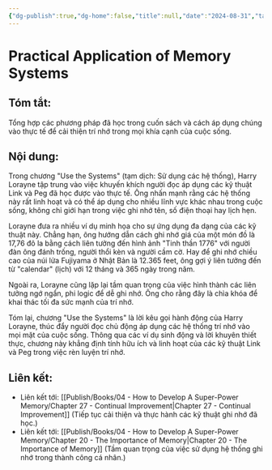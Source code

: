 ```yaml
---
{"dg-publish":true,"dg-home":false,"title":null,"date":"2024-08-31","tags":["#books","#memory","#How_to_Develop_A_Super_Power_Memory"],"Chương":"Chương26","dg-path":"Books/04 - How to Develop A Super-Power Memory/Chapter 26 - Use the Systems.md","permalink":"/books/04-how-to-develop-a-super-power-memory/chapter-26-use-the-systems/","dgPassFrontmatter":true,"updated":"2025-01-30T18:52:02.469+07:00"}
---
```


# Practical Application of Memory Systems

##  **Tóm tắt**: 
Tổng hợp các phương pháp đã học trong cuốn sách và cách áp dụng chúng vào thực tế để cải thiện trí nhớ trong mọi khía cạnh của cuộc sống.

##  **Nội dung**: 
Trong chương "Use the Systems" (tạm dịch: Sử dụng các hệ thống), Harry Lorayne tập trung vào việc khuyến khích người đọc áp dụng các kỹ thuật Link và Peg đã học được vào thực tế. Ông nhấn mạnh rằng các hệ thống này rất linh hoạt và có thể áp dụng cho nhiều lĩnh vực khác nhau trong cuộc sống, không chỉ giới hạn trong việc ghi nhớ tên, số điện thoại hay lịch hẹn.

Lorayne đưa ra nhiều ví dụ minh họa cho sự ứng dụng đa dạng của các kỹ thuật này. Chẳng hạn, ông hướng dẫn cách ghi nhớ giá của một món đồ là 17,76 đô la bằng cách liên tưởng đến hình ảnh "Tinh thần 1776" với người đàn ông đánh trống, người thổi kèn và người cầm cờ. Hay để ghi nhớ chiều cao của núi lửa Fujiyama ở Nhật Bản là 12.365 feet, ông gợi ý liên tưởng đến từ "calendar" (lịch) với 12 tháng và 365 ngày trong năm.

Ngoài ra, Lorayne cũng lặp lại tầm quan trọng của việc hình thành các liên tưởng ngớ ngẩn, phi logic để dễ ghi nhớ. Ông cho rằng đây là chìa khóa để khai thác tối đa sức mạnh của trí nhớ.

Tóm lại, chương "Use the Systems" là lời kêu gọi hành động của Harry Lorayne, thúc đẩy người đọc chủ động áp dụng các hệ thống trí nhớ vào mọi mặt của cuộc sống. Thông qua các ví dụ sinh động và lời khuyên thiết thực, chương này khẳng định tính hữu ích và linh hoạt của các kỹ thuật Link và Peg trong việc rèn luyện trí nhớ.
## **Liên kết**:
- Liên kết tới: [[Publish/Books/04 - How to Develop A Super-Power Memory/Chapter 27 - Continual Improvement\|Chapter 27 - Continual Improvement]] (Tiếp tục cải thiện và thực hành các kỹ thuật ghi nhớ đã học.)
- Liên kết tới: [[Publish/Books/04 - How to Develop A Super-Power Memory/Chapter 20 - The Importance of Memory\|Chapter 20 - The Importance of Memory]] (Tầm quan trọng của việc sử dụng hệ thống ghi nhớ trong thành công cá nhân.)
